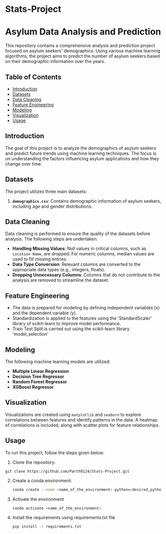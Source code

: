 # Stats-Project

# Asylum Data Analysis and Prediction

This repository contains a comprehensive analysis and prediction project focused on asylum seekers' demographics. Using various machine learning algorithms, the project aims to predict the number of asylum seekers based on their demographic information over the years.

## Table of Contents
- [Introduction](#introduction)
- [Datasets](#datasets)
- [Data Cleaning](#data-cleaning)
- [Feature Engineering](#feature-engineering)
- [Modeling](#modeling)
- [Visualization](#visualization)
- [Usage](#usage)

## Introduction
The goal of this project is to analyze the demographics of asylum seekers and predict future trends using machine learning techniques. The focus is on understanding the factors influencing asylum applications and how they change over time.

## Datasets
The project utilizes three main datasets:
1. **`demographics.csv`**: Contains demographic information of asylum seekers, including age and gender distributions.

## Data Cleaning
Data cleaning is performed to ensure the quality of the datasets before analysis. The following steps are undertaken:
- **Handling Missing Values**: Null values in critical columns, such as `Location Name`, are dropped. For numeric columns, median values are used to fill missing entries.
- **Data Type Conversion**: Relevant columns are converted to the appropriate data types (e.g., integers, floats).
- **Dropping Unnecessary Columns**: Columns that do not contribute to the analysis are removed to streamline the dataset.

## Feature Engineering
- The data is prepared for modeling by defining independent variables (x) and the dependent variable (y).
- Standardization is applied to the features using the 'StandardScaler' library of scikit-learn to improve model performance.
- Train Test Split is carried out using the scikit-learn library 'model_selection'

## Modeling
The following machine learning models are utilized:
- **Multiple Linear Regression**
- **Decision Tree Regressor**
- **Random Forest Regressor**
- **XGBoost Regressor**

## Visualization
Visualizations are created using `matplotlib` and `seaborn` to explore correlations between features and identify patterns in the data. A heatmap of correlations is included, along with scatter plots for feature relationships.

## Usage
To run this project, follow the steps given below:
1. Clone the repository: 
```
git clone https://github.com/Parth0124/Stats-Project.git
```
2. Create a conda environment:
   ```bash
   conda create --name <name_of_the_environment> python=<desired_python_version>
   ```
3. Activate the environment
   ```bash
   conda activate <name_of_the_environment>
   ```
4. Install the requirements using requirements.txt file
   ```bash
   pip install -r requirements.txt
   ```


